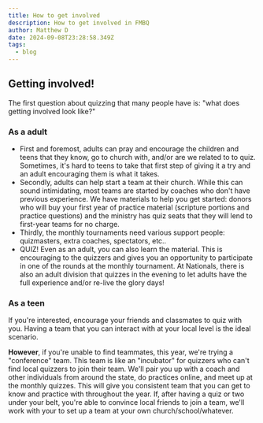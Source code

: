 ```yaml
---
title: How to get involved
description: How to get involved in FMBQ
author: Matthew D
date: 2024-09-08T23:28:58.349Z
tags:
  - blog
---
```


## Getting involved!

The first question about quizzing that many people have is: "what does getting involved look like?"

### As a adult

 - First and foremost, adults can pray and encourage the children and teens that they know, go to church with, and/or are we related to to quiz. Sometimes, it's hard to teens to take that first step of giving it a try and an adult encouraging them is what it takes. 
 - Secondly, adults can help start a team at their church. While this can sound intimidating, most teams are started by coaches who don't have previous experience. We have materials to help you get started: donors who will buy your first year of practice material (scripture portions and practice questions) and the ministry has quiz seats that they will lend to first-year teams for no charge.
 - Thirdly, the monthly tournaments need various support people: quizmasters, extra coaches, spectators, etc..
 - QUIZ! Even as an adult, you can also learn the material. This is encouraging to the quizzers and gives you an opportunity to participate in one of the rounds at the monthly tournament. At Nationals, there is also an adult division that quizzes in the evening to let adults have the full experience and/or re-live the glory days!

### As a teen
If you're interested, encourage your friends and classmates to quiz with you. Having a team that you can interact with at your local level is the ideal scenario.

**However**, if you're unable to find teammates, this year, we're trying a "conference" team. This team is like an "incubator" for quizzers who can't find local quizzers to join their team. We'll pair you up with a coach and other individuals from around the state, do practices online, and meet up at the monthly quizzes. This will give you consistent team that you can get to know and practice with throughout the year. If, after having a quiz or two under your belt, you're able to convince local friends to join a team, we'll work with your to set up a team at your own church/school/whatever.
